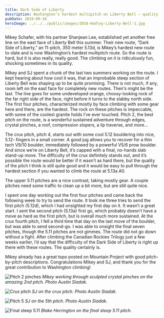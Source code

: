 ```yaml
---
title: Dark Side of Liberty
description: Washington’s hardest multipitch on Liberty Bell — quality, difficulty, and a send.
pubDate: 2019-09-18
heroImage: ../../../public/images/2016-Hadley-Liberty-Bell-1.jpg
---
```


Mikey Schafer, with his partner Shanjean Lee, established yet another free line on the east face of Liberty Bell this summer. Their new route, “Dark Side of Liberty,” an 11-pitch, 350 meter 5.13d, is Mikey’s hardest new route to-date and is now Washington’s hardest multipitch route. So the route is hard, but it is also really, really good. The climbing on it is ridiculously fun, shocking sometimes in its quality.

Mikey and SJ spent a chunk of the last two summers working on the route. I kept hearing about how cool it was, that an improbable steep section of Liberty Bell was shaping up to be quite promising. There is not much, if any, room left on the east face for completely new routes. Their’s might be the last. The line goes for some undeveloped orange, choosy-looking rock of the far right side of the face, right before it turns to the slabby north side. The first four pitches, characterized mostly by face climbing with some gear here and there, are the hardest. The rock on these pitches is impeccable, with some of the coolest granite holds I’ve ever touched. Pitch 2, the best pitch on the route, is a wonderful sustained adventure through edges, crystal pinches, a roof, compression slopers, a lip traverse, and more…

The crux pitch, pitch 4, starts out with some cool 5.12 bouldering into nice, 5.12- fingers in a small corner. A good jug allows you to recover for a thin tech V9/10 boulder, immediately followed by a powerful V5/6 prow boulder. And since we’re on Liberty Bell, it’s capped with a final, no-hands slab stand-up move. The difficulty of the crux definitely stands out, and it’s possible the route would be better if it wasn’t as hard there, but the quality of the pitch I think is still quite good and it would be easy to pull through the hardest section if you wanted to climb the route at 5.13a A0.

The upper 5.11 pitches are a nice contrast, taking mostly gear. A couple pitches need some traffic to clean up a bit more, but are still quite nice.

I spent one day working out the first four pitches and came back the following week to try to send the route. It took me three tries to send the first pitch (5.12d), which I had onsighted my first day on it. It wasn’t a great start. I sent the second pitch (5.13a) first go, which probably doesn’t have a move as hard as the first pitch, but is overall much more sustained. At the crux fourth pitch, I fell a third time that day on the last move of the boulder, but was able to send second-go. I was able to onsight the final seven pitches, though the 5.11 pitches are not gimmes. The route did not go down without a fight. After climbing the Canadian Rockies Trilogy just a few weeks earlier, I’d say that the difficulty of the Dark Side of Liberty is right up there with these routes. The quality certainly is.

Mikey already has a great topo posted on Mountain Project with good pitch-by-pitch descriptions. Congratulations Mikey and SJ, and thank you for the great contribution to Washington climbing!

![Pitch 2 pinches](/images/IMG_7529.JPG)
_Mikey working through sculpted crystal pinches on the amazing 2nd pitch. Photo Austin Siadak._

![Crux pitch](/images/IMG_7528.JPG)
_SJ on the crux pitch. Photo Austin Siadak._

![Pitch 5](/images/IMG_7530.JPG)
_SJ on the 5th pitch. Photo Austin Siadak._

![Final steep 5.11](/images/IMG_7513.jpg)
_Blake Herrington on the final steep 5.11 pitch._
